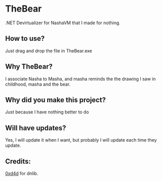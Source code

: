 # TheBear
.NET Devirtualizer for NashaVM that I made for nothing.

## How to use?
Just drag and drop the file in TheBear.exe

## Why TheBear?
I associate Nasha to Masha, and masha reminds the the drawing I saw in childhood, masha and the bear.

## Why did you make this project?
Just because I have nothing better to do

## Will have updates?
Yes, I will update it when I want, but probably I will update each time they update.

## Credits:
[0xd4d](https://github.com/0xd4d) for dnlib.
